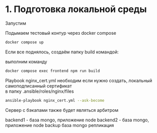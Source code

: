 # 1. Подготовка локальной среды

Запустим


Подымаем тестовый контур через docker compose

```bash
docker compose up
```

Если все поднялось, создаём папку build командой:

выполним команду

```bash
docker compose exec frontend npm run build
```

Playbook nginx_cert.yml необходим если нужно создать, локальный самоподписанный сертификат  
в папку .ansible/roles/nginx/files

```bash
ansible-playbook nginx_cert.yml --ask-become
```

Сервер с бэкапами также будет являться арбитром

backend1 - база mongo, приложение node
backend2 - база mongo, приложение node
backup база mongo репликация
